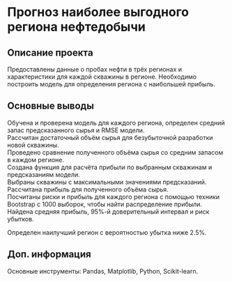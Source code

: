 # Прогноз наиболее выгодного региона нефтедобычи

## Описание проекта
Предоставлены данные о пробах нефти в трёх регионах и характеристики для каждой скважины в регионе. 
Необходимо построить модель для определения региона с наибольшей прибыль. 

## Основные выводы
Обучена и проверена модель для каждого региона, определен средний запас предсказанного сырья и RMSE модели.  
Рассчитан достаточный объём сырья для безубыточной разработки новой скважины.  
Проведено сравнение полученного объёма сырья со средним запасом в каждом регионе.  
Создана функция для расчёта прибыли по выбранным скважинам и предсказаниям модели.  
Выбраны скважины с максимальными значениями предсказаний.  
Рассчитана прибыль для полученного объёма сырья.  
Посчитаны риски и прибыль для каждого региона с помощью техники Bootstrap с 1000 выборок, чтобы найти распределение прибыли.  
Найдена средняя прибыль, 95%-й доверительный интервал и риск убытков.  

Определен наилучший регион с вероятностью убытка ниже 2.5%.

## Доп. информация
Основные инструменты: Pandas, Matplotlib, Python, Scikit-learn.
